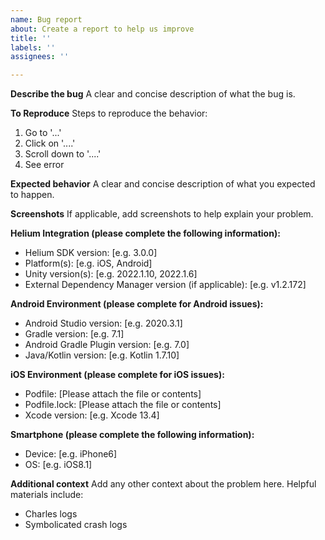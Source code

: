 ```yaml
---
name: Bug report
about: Create a report to help us improve
title: ''
labels: ''
assignees: ''

---
```


**Describe the bug**
A clear and concise description of what the bug is.

**To Reproduce**
Steps to reproduce the behavior:
1. Go to '...'
2. Click on '....'
3. Scroll down to '....'
4. See error

**Expected behavior**
A clear and concise description of what you expected to happen.

**Screenshots**
If applicable, add screenshots to help explain your problem.

**Helium Integration (please complete the following information):**
 - Helium SDK version: [e.g. 3.0.0]
 - Platform(s): [e.g. iOS, Android]
 - Unity version(s): [e.g. 2022.1.10, 2022.1.6]
 - External Dependency Manager version (if applicable): [e.g. v1.2.172]

**Android Environment (please complete for Android issues):**
 - Android Studio version: [e.g. 2020.3.1]
 - Gradle version: [e.g. 7.1]
 - Android Gradle Plugin version: [e.g. 7.0]
 - Java/Kotlin version: [e.g. Kotlin 1.7.10]

**iOS Environment (please complete for iOS issues):**
 - Podfile: [Please attach the file or contents]
 - Podfile.lock: [Please attach the file or contents]
 - Xcode version: [e.g. Xcode 13.4]

**Smartphone (please complete the following information):**
 - Device: [e.g. iPhone6]
 - OS: [e.g. iOS8.1]

**Additional context**
Add any other context about the problem here. Helpful materials include:
 - Charles logs
 - Symbolicated crash logs
